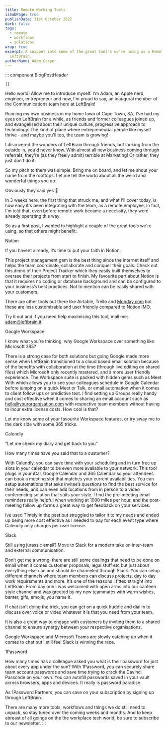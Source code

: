 ```yaml
---
title: Remote Working Tools
isSubPage: true
publishDate: 31st October 2022
dark: false
tags:
  - remote
  - workflows
  - solutions
wrap: true
excerpt: A snippet into some of the great tool's we're using as a Remote team at
  LeftBrain.
authorName: Adam Casper
---
```

::: component BlogPostHeader
~~~
{}
~~~
Hello world! Allow me to introduce myself. I'm Adam, an Apple nerd, engineer, entrepreneur and now, I'm proud to say, an inaugural member of the Communications team here at LeftBrain!

Running my own business in my home town of Cape Town, SA, I've had my eyes on LeftBrain for a while, as friends and former colleagues joined up, and evangelised about their unique culture, progressive approach to technology. The kind of place where entrepreneurial people like myself thrive - and maybe you'll too, the team is growing!

I discovered the wonders of LeftBrain through friends, but looking from the outside in, you'd never know. With almost all new business coming through referrals, they're (as they freely admit) terrible at Marketing! Or rather, they just don't do it.

So my pitch to them was simple. Bring me on board, and let me shout your name from the rooftops. Let me tell the world about all the weird and wonderful things you do.

Obviously they said yes 🙂

In 3 weeks here, the first thing that struck me, and what I'll cover today, is how easy it's been integrating with the team, as a remote employee. In fact, I'm told that, even before remote work became a necessity, they were already operating this way.

So as a first post, I wanted to highlight a couple of the great tools we're using, so that others might benefit:



Notion

If you havent already, it’s time to put your faith in Notion.

This project management gem is the best thing since the internet itself and helps the team coordinate, collaborate and conquer their goals. Check out this demo of their Project Tracker which they easily built themselves to oversee their projects from start to finish. My favourite part about Notion is that it requires no coding or database background and can be configured to your business’s best practices. Not to mention can be easily shared with your customers.

There are other tools out there like Airtable, Trello and [Monday.com](http://Monday.com) but these are less customisable and user friendly compared to Notion IMO.

Try it out and if you need help maximising this tool, mail me: [adam@leftbrain.it](mailto:adam@leftbrain.it).



Google Workspace

I know what you’re thinking, why Google Workspace over something like Microsoft 365?

There is a strong case for both solutions but going Google made more sense when LeftBrain transitioned to a cloud based email solution because of the benefits with collaboration at the time (through live editing on shared files) which Microsoft only recently mastered, and a more user friendly experience. The Workspace suite is packed with hidden gems such as Meet With which allows you to see your colleagues schedule in Google Calendar before jumping on a quick Meet or Talk, or email automation when it comes to client follow ups or predictive text. I find setting up Groups really handy and cost effective when it comes to sharing an email account such as [hello@yourorganisation.com](mailto:hello@yourorganisation.com) with respective team members without having to incur extra license costs. How cool is that?

Let me know some of your favourite Workspace features, or try sway me to the dark side with some 365 tricks.



Calendly

“Let me check my diary and get back to you”

How many times have you said that to a customer?

With Calendly, you can save time with your scheduling and in turn free up slots in your calendar to be even more available to your network. This tool plugs in your iCal, Google Calendar and 365 Calendar so your attendees can book a meeting slot that matches your current availabilities. You can setup automations that asks invitee’s questions to find the best service for their needs, and can even add locations from in person to a video conferencing solution that suits your style. I find the pre-meeting email reminders really helpful when working at 1000 miles per hour, and the post-meeting follow up forms a great way to get feedback on your services.

Ive used Timely in the past but struggled to tailor it to my needs and ended up being more cost effective as I needed to pay for each event type where Calendly only charges per user license.



Slack

Still using jurassic email? Move to Slack for a modern take on inter-team and external communication.

Don’t get me a wrong, there are still some dealings that need to be done on email when it comes customer proposals, legal stuff etc but just about everything else can and should be channeled through Slack. You can setup different channels where team members can discuss projects, day to day work requirements and more. It’s one of the reasons I fitted straight into LeftBrain. From day one I was welcomed with open arms into our canteen style channel and was greeted by my new teammates with warm wishes, banter, gifs, emojis, you name it.

If chat isn’t doing the trick, you can get on a quick huddle and dial in to discuss over voice or video whatever it is that you need from your team.

It is also a great way to engage with customers by inviting them to a shared channel to ensure synergy between your respective organisations.

Google Workspace and Microsoft Teams are slowly catching up when it comes to chat but I still feel Slack is winning the race.

1Password

How many times has a colleague asked you what is their password for just about every app under the sun? With 1Password, you can securely share team account passwords and save time trying to crack the Davinci Passcode on your own. You can autofill passwords saved in your vault across browsers, apps and devices. It really is password paradise.

As 1Password Partners, you can save on your subscription by signing up through LeftBrain.



There are many more tools, workflows and things we do still need to unpack, so stay tuned over the coming weeks and months. And to keep abreast of all goings on the the workplace tech world, be sure to subscribe to our newsletter.
:::